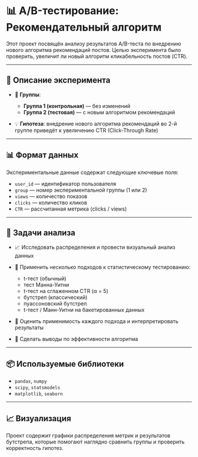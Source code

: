 # 📊 A/B-тестирование: Рекомендательный алгоритм

Этот проект посвящён анализу результатов A/B-теста по внедрению нового алгоритма рекомендаций постов. Целью эксперимента было проверить, увеличит ли новый алгоритм кликабельность постов (CTR).

---

## 🧪 Описание эксперимента

- 👥 **Группы**:
  - **Группа 1 (контрольная)** — без изменений
  - **Группа 2 (тестовая)** — с новым алгоритмом рекомендаций

- 💡 **Гипотеза**: внедрение нового алгоритма рекомендаций во 2-й группе приведёт к увеличению CTR (Click-Through Rate)

---

## 📊 Формат данных

Экспериментальные данные содержат следующие ключевые поля:

- `user_id` — идентификатор пользователя  
- `group` — номер экспериментальной группы (1 или 2)  
- `views` — количество показов  
- `clicks` — количество кликов  
- `CTR` — рассчитанная метрика (clicks / views)

---

## 🎯 Задачи анализа

- 📈 Исследовать распределения и провести визуальный анализ данных
- 🧪 Применить несколько подходов к статистическому тестированию:
  - t-тест (обычный)
  - тест Манна-Уитни
  - t-тест на сглаженном CTR (α = 5)
  - бутстреп (классический)
  - пуассоновский бутстреп
  - t-тест / Манн-Уитни на бакетированных данных

- 📌 Оценить применимость каждого подхода и интерпретировать результаты
- 🧠 Сделать выводы по эффективности алгоритма

---

## 📦 Используемые библиотеки

- `pandas`, `numpy`
- `scipy`, `statsmodels`
- `matplotlib`, `seaborn`

---

## 📈 Визуализация

Проект содержит графики распределения метрик и результатов бутстрепа, которые помогают наглядно сравнить группы и проверить корректность гипотез.
